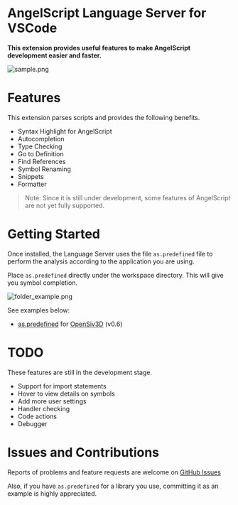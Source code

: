 # AngelScript Language Server for VSCode

**This extension provides useful features to make AngelScript development easier and faster.**

![sample.png](https://raw.githubusercontent.com/sashi0034/angel-lsp/main/sample.png)

# Features

This extension parses scripts and provides the following benefits.

- Syntax Highlight for AngelScript
- Autocompletion
- Type Checking
- Go to Definition
- Find References
- Symbol Renaming
- Snippets
- Formatter

> Note: Since it is still under development, some features of AngelScript are not yet fully supported.

# Getting Started

Once installed, the Language Server uses the file `as.predefined` file to perform the analysis according to the application you are using.

Place `as.predefined` directly under the workspace directory. This will give you symbol completion.

![folder_example.png](https://raw.githubusercontent.com/sashi0034/angel-lsp/main/folder_example.png)

See examples below:
- [as.predefined](./examples/OpenSiv3D/as.predefined) for [OpenSiv3D](https://github.com/Siv3D/OpenSiv3D) (v0.6)


# TODO

These features are still in the development stage.

- Support for import statements
- Hover to view details on symbols
- Add more user settings
- Handler checking
- Code actions
- Debugger

# Issues and Contributions

Reports of problems and feature requests are welcome on [GitHub Issues](https://github.com/sashi0034/angel-lsp/issues)

Also, if you have `as.predefined` for a library you use, committing it as an example is highly appreciated.
